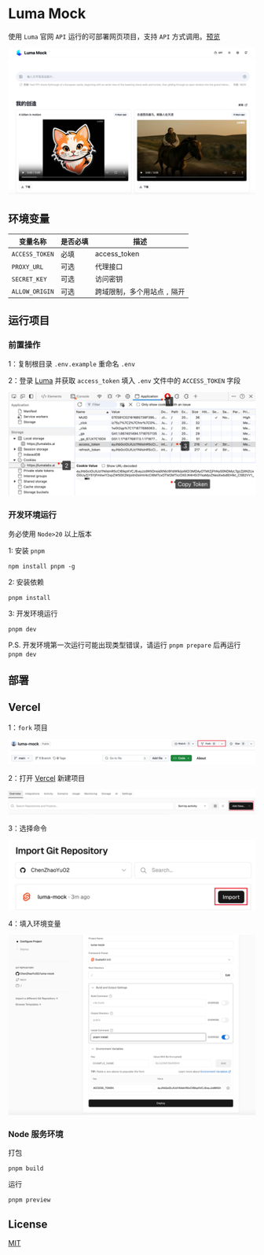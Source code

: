 # Luma Mock

使用 `Luma` 官网 `API` 运行的可部署网页项目，支持 `API` 方式调用。[预览](https://luma-mock-delta.vercel.app/)

![Luma Mock](/doc/cover.jpg)

## 环境变量

| 变量名称       | 是否必填 | 描述                          |
| -------------- | -------- | ----------------------------- |
| `ACCESS_TOKEN` | 必填     | access_token                  |
| `PROXY_URL`    | 可选     | 代理接口                      |
| `SECRET_KEY`   | 可选     | 访问密钥                      |
| `ALLOW_ORIGIN` | 可选     | 跨域限制，多个用站点 `,` 隔开 |

## 运行项目

### 前置操作

1：复制根目录 `.env.example` 重命名 `.env`

2：登录 [Luma](https://lumalabs.ai/) 并获取 `access_token` 填入 `.env` 文件中的 `ACCESS_TOKEN` 字段

![Access Token](/doc/access_token.png)

### 开发环境运行

务必使用 `Node>20` 以上版本

1: 安装 `pnpm`

```shell
npm install pnpm -g

```

2: 安装依赖

```shell
pnpm install
```

3: 开发环境运行

```shell
pnpm dev
```

P.S. 开发环境第一次运行可能出现类型错误，请运行 `pnpm prepare` 后再运行 `pnpm dev`

## 部署

## Vercel

1：`fork` 项目

![Fork](/doc/deploy1.jpg)

2：打开 [Vercel](https://vercel.com) 新建项目

![Vercel](/doc/deploy2.jpg)

3：选择命令

![Script](/doc/deploy3.jpg)

4：填入环境变量

![Environment variable](/doc/deploy4.jpg)

### Node 服务环境

打包

```shell
pnpm build
```

运行

```shell
pnpm preview
```

## License

[MIT](license)
